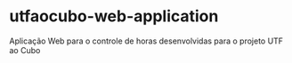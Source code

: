 # utfaocubo-web-application
Aplicação Web para o controle de horas desenvolvidas para o projeto UTF ao Cubo
